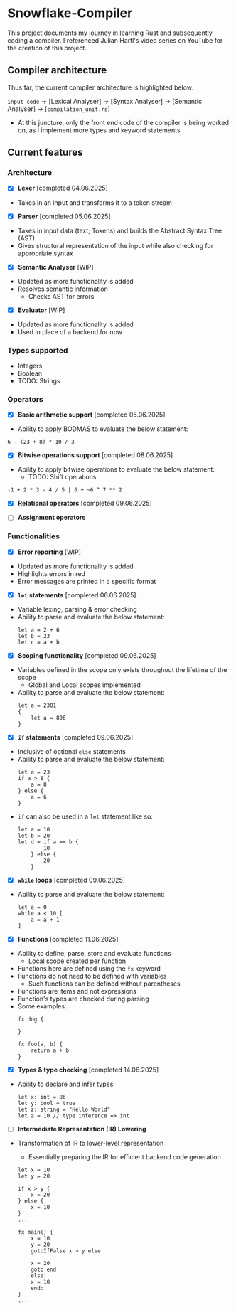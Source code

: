 # Snowflake-Compiler
This project documents my journey in learning Rust and subsequently coding a compiler. I referenced Julian Hartl's video series on YouTube for the creation of this project.

## Compiler architecture
Thus far, the current compiler architecture is highlighted below:

`input code` -> [Lexical Analyser] -> [Syntax Analyser] -> [Semantic Analyser] -> [`compilation_unit.rs`]

* At this juncture, only the front end code of the compiler is being worked on, as I implement more types and keyword statements

## Current features

### Architecture

- [x] **Lexer** [completed 04.06.2025]
* Takes in an input and transforms it to a token stream

- [x] **Parser** [completed 05.06.2025]
* Takes in input data (text; Tokens) and builds the Abstract Syntax Tree (AST)
* Gives structural representation of the input while also checking for appropriate syntax

- [x] **Semantic Analyser** [WIP]
* Updated as more functionality is added
* Resolves semantic information
    * Checks AST for errors

- [x] **Evaluator** [WIP]
* Updated as more functionality is added
* Used in place of a backend for now

### Types supported
* Integers
* Boolean
* TODO: Strings

### Operators
- [x] **Basic arithmetic support** [completed 05.06.2025]
* Ability to apply BODMAS to evaluate the below statement:
```
6 - (23 + 8) * 10 / 3
```

- [x] **Bitwise operations support** [completed 08.06.2025]
* Ability to apply bitwise operations to evaluate the below statement:
    * TODO: Shift operations
```
-1 + 2 * 3 - 4 / 5 | 6 + ~6 ^ 7 ** 2
```

- [x] **Relational operators** [completed 09.06.2025]

- [ ] **Assignment operators**

### Functionalities
- [x] **Error reporting** [WIP]
* Updated as more functionality is added
* Highlights errors in red
* Error messages are printed in a specific format

- [x] **`let` statements** [completed 06.06.2025]
* Variable lexing, parsing & error checking
* Ability to parse and evaluate the below statement:
    ```
    let a = 2 + 6
    let b = 23
    let c = a + b
    ```

- [x] **Scoping functionality** [completed 09.06.2025]
* Variables defined in the scope only exists throughout the lifetime of the scope
    * Global and Local scopes implemented
* Ability to parse and evaluate the below statement:
    ```
    let a = 2301
    {
        let a = 806
    }
    ```

- [x] **`if` statements** [completed 09.06.2025]
* Inclusive of optional `else` statements
* Ability to parse and evaluate the below statement:
    ```
    let a = 23
    if a > 8 {
        a = 8
    } else {
        a = 6
    }
    ```
* `if` can also be used in a `let` statement like so:
    ```
    let a = 10
    let b = 20
    let d = if a == b {
            10
        } else {
            20
        }
    ```

- [x] **`while` loops** [completed 09.06.2025]
* Ability to parse and evaluate the below statement:
    ```
    let a = 0
    while a < 10 [
        a = a + 1
    ]
    ```

- [x] **Functions** [completed 11.06.2025]
* Ability to define, parse, store and evaluate functions
    * Local scope created per function
* Functions here are defined using the `fx` keyword
* Functions do not need to be defined with variables
    * Such functions can be defined without parentheses
* Functions are items and not expressions
* Function's types are checked during parsing
* Some examples:
    ```
    fx dog {

    }

    fx foo(a, b) {
        return a + b
    }
    ```

- [x] **Types & type checking** [completed 14.06.2025]
* Ability to declare and infer types
    ```
    let x: int = 86
    let y: bool = true
    let z: string = "Hello World"
    let a = 10 // type inference => int
    ```  

- [ ] **Intermediate Representation (IR) Lowering**
* Transformation of IR to lower-level representation
    * Essentially preparing the IR for efficient backend code generation

    ```
    let x = 10
    let y = 20

    if x > y {
        x = 20
    } else {
        x = 10
    }
    ...
    ```
    ```
    fx main() {
        x = 10
        y = 20
        gotoIfFalse x > y else

        x = 20
        goto end
        else:
        x = 10
        end:
    }
    ...
    ```